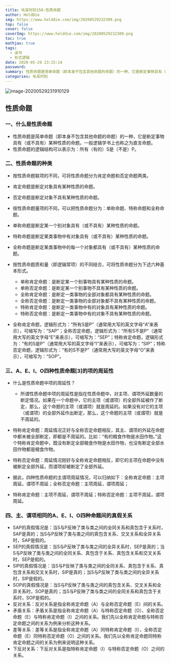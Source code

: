 ```yaml
---
title: 吼呆时刻150-性质命题
author: HoldDie
img: https://www.holddie.com/img/20200529232309.png
top: false
cover: false
coverImg: https://www.holddie.com/img/20200529232309.png
toc: true
mathjax: true
tags:
  - 读书
  - 形式逻辑
date: 2020-05-29 23:15:14
password:
summary: 性质命题是简单命题（即本身不包含其他命题的命题）的一种，它是断定事物具有（或不具有）某种性质的命题。
categories: 吼呆时刻
---
```


![image-20200529231910129](https://www.holddie.com/img/20200529232309.png)

## 性质命题

### 一、什么是性质命题

- 性质命题是简单命题（即本身不包含其他命题的命题）的一种，它是断定事物具有（或不具有）某种性质的命题。一般逻辑学书上也称之为直言命题。
- 性质命题的逻辑结构可以表示为：所有（有的）S是（不是）P。

### 二、性质命题的种类

- 按性质命题联项的不同，可将性质命题分为肯定命题和否定命题两类。
- 肯定命题是断定对象具有某种性质的命题。
- 否定命题是断定对象不具有某种性质的命题。
- 按性质命题量项的不同，可以把性质命题分为：单称命题、特称命题和全称命题。
- 单称命题是断定某一个别对象具有（或不具有）某种性质的命题。
- 特称命题是断定某类事物中有对象具有（或不具有）某种性质的命题。
- 全称命题是断定某类事物中的每一个对象都具有（或不具有）某种性质的命题。
- 按性质命题质和量（即逻辑常项）的不同结合，可将性质命题分为下述六种基本形式。

	- 单称肯定命题：是断定某一个别事物具有某种性质的命题。
	- 单称否定命题：是断定某一个别事物不具有某种性质的命题。
	- 全称肯定命题：是断定一类事物的全部对象都具有某种性质的命题。
	- 全称否定命题：是断定一类事物的全部对象都不具有某种性质的命题。
	- 特称肯定命题：是断定一类事物中有的对象具有某种性质的命题。
	- 特称否定命题：是断定一类事物中有的对象不具有某种性质的命题。

- 全称肯定命题，逻辑形式为：“所有S是P”（通常用大写的英文字母“A”来表示），可缩写为：“SAP”；全称否定命题，逻辑形式为：“所有S不是P”（通常用大写的英文字母“E”来表示），可缩写为：“SEP”；特称肯定命题，逻辑形式为：“有的S是P”（通常用大写的英文字母“I”来表示），可缩写为：“SIP”；特称否定命题，逻辑形式为：“有的S不是P”（通常用大写的英文字母“O”来表示），可缩写为：“SOP”。

### 三、A、E、I、O四种性质命题[3]的项的周延性

- 什么是性质命题中项的周延性？

	- 所谓性质命题中项的周延性是指在性质命题中，对主项、谓项外延数量的断定情况。如果在一个命题中，它的主项（或谓项）的全部外延被作了断定，那么，这个命题的主项（或谓项）就是周延的。如果没有对它的主项（或谓项）的全部外延作出断定，那么，这个命题的主项（或谓项）就是不周延的。

- 特称肯定命题：周延情况正好与全称否定命题相反，其主、谓项的外延在命题中都未被全部断定，即都是不周延的。比如：“有的粮食作物是水田作物。”这个特称肯定命题中，既没有断定全部粮食作物是水田作物，也没有断定全部水田作物都是粮食作物。
- 特称否定命题：周延情况刚好与全称肯定命题相反，即它的主项在命题中没有被断定全部外延，而谓项却被断定了全部外延。
- 据此，四种性质命题的主谓项周延情况，可以归纳如下：全称肯定命题：主项周延，谓项不周延；全称否定命题：主项周延，谓项周延；
- 特称肯定命题：主项不周延，谓项不周延；特称否定命题：主项不周延，谓项周延。

### 四、主、谓项相同的A、E、I、O四种命题间的真假关系

- SAP的真假情况是：当S与P反映了类与类之间的全同关系和真包含于关系时，SAP是真的；当S与P反映了类与类之间的真包含关系、交叉关系和全异关系时，SAP是假的。
- SEP的真假情况是：当S与P反映了类与类之间的全异关系时，SEP是真的；当S与P反映了类与类之间的全同关系、真包含于关系、真包含关系和交叉关系时，SEP是假的。
- SIP的真假情况是：当S与P反映了类与类之间的全同关系、真包含于关系、真包含关系和交叉关系时，SIP是真的；当S与P反映了类与类之间的全异关系时，SIP是假的。
- SOP的真假情况是：当S与P反映了类与类之间的真包含关系、交叉关系和全异关系时，SOP是真的；当S与P反映了类与类之间的全同关系和真包含于关系时，SOP是假的。
- 反对关系：反对关系是指全称肯定命题（A）与全称否定命题（E）间的关系。
- 矛盾关系：矛盾关系是指全称肯定命题（A）与特称否定命题（O）、全称否定命题（E）与特称肯定命题（I）之间的关系。我们先以全称肯定命题与特称否定命题之间的关系为例来分析这种关系。
- 差等关系：差等关系是指全称肯定命题（A）同特称肯定命题（I）、全称否定命题（E）同特称否定命题（O）之间的关系。我们先以全称肯定命题同特称肯定命题之间的关系为例来说明这种关系。
- 下反对关系：下反对关系是指特称肯定命题（I）与特称否定命题（O）之间的关系。